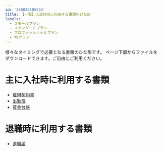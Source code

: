 ```yaml
---
id: '360026105534'
title: 【一覧】入退社時に利用する書類のひな形
labels:
  - スモールプラン
  - スタンダードプラン
  - プロフェッショナルプラン
  - ¥0プラン
---
```

様々なタイミングで必要となる書類のひな形です。
ページ下部からファイルをダウンロードできます。ご自由にご利用ください。

# 主に入社時に利用する書類

- [雇用契約書](./koyo_keiyakusho.docx)
- [出勤簿](./shukkinbo.xlsx)
- [賃金台帳](./chingin_daicho.xlsx)

# 退職時に利用する書類

- [退職届](./taishoku_todoke.docx)
